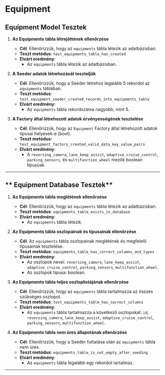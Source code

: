 # Equipment

##  Equipment Model Tesztek

1. **Az Equipments tábla létrejöttének ellenőrzése**

   - **Cél**: Ellenőrizzük, hogy az `equipments` tábla létezik az adatbázisban.
   - **Teszt metódus**: `test_equipments_table_has_created`
   - **Elvárt eredmény**:
     - Az `equipments` tábla létezik az adatbázisban.

2. **A Seeder adatok létrehozását teszteljük**

   - **Cél**: Ellenőrizzük, hogy a Seeder létrehoz legalább 5 rekordot az `equipments` táblában.
   - **Teszt metódus**: `test_equipment_seeder_created_records_into_equipments_table`
   - **Elvárt eredmény**:
     - Az `equipments` tábla rekordszáma nagyobb, mint 5.

3. **A Factory által létrehozott adatok érvényességének tesztelése**

   - **Cél**: Ellenőrizzük, hogy az `Equipment` Factory által létrehozott adatok típusai helyesek-e (bool).
   - **Teszt metódus**: `test_equipment_factory_created_valid_data_key_value_pairs`
   - **Elvárt eredmény**:
     - A `reversing_camera`, `lane_keep_assist`, `adaptive_cruise_control`, `parking_sensors`, és `multifunction_wheel` mezők boolean típusúak.

---

## ** Equipment Database Tesztek**

1. **Az Equipments tábla meglétének ellenőrzése**

   - **Cél**: Ellenőrizzük, hogy az `equipments` tábla létezik az adatbázisban.
   - **Teszt metódus**: `equipments_table_exists_in_database`
   - **Elvárt eredmény**:
     - Az `equipments` tábla létezik.

2. **Az Equipments tábla oszlopainak és típusainak ellenőrzése**

   - **Cél**: Az `equipments` tábla oszlopainak meglétének és megfelelő típusainak tesztelése.
   - **Teszt metódus**: `equipments_table_has_correct_columns_and_types`
   - **Elvárt eredmény**:
     - Az oszlopok nevei: `reversing_camera`, `lane_keep_assist`, `adaptive_cruise_control`, `parking_sensors`, `multifunction_wheel`.
     - Az oszlopok típusa: boolean.

3. **Az Equipments tábla teljes oszloplistájának ellenőrzése**

   - **Cél**: Ellenőrizzük, hogy az `equipments` tábla tartalmazza az összes szükséges oszlopot.
   - **Teszt metódus**: `test_equipments_table_has_correct_columns`
   - **Elvárt eredmény**:
     - Az `equipments` tábla tartalmazza a következő oszlopokat: `id`, `reversing_camera`, `lane_keep_assist`, `adaptive_cruise_control`, `parking_sensors`, `multifunction_wheel`.

4. **Az Equipments tábla nem üres állapotának ellenőrzése**

   - **Cél**: Ellenőrizzük, hogy a Seeder futtatása után az `equipments` tábla nem üres.
   - **Teszt metódus**: `equipments_table_is_not_empty_after_seeding`
   - **Elvárt eredmény**:
     - Az `equipments` tábla legalább egy rekordot tartalmaz.

---
